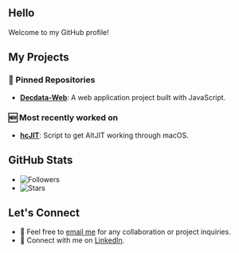 ## Hello

Welcome to my GitHub profile!

## My Projects

### 📌 Pinned Repositories
- [**Decdata-Web**](https://github.com/hifrens/Decdata-Web): A web application project built with JavaScript.
### 🆕 Most recently worked on
- [**hcJIT**](https://github.com/hifrens/hcJIT): Script to get AltJIT working through macOS.
  
## GitHub Stats

- ![Followers](https://img.shields.io/github/followers/hifrens?label=Followers)
- ![Stars](https://img.shields.io/github/stars/hifrens?label=Stars)

## Let's Connect

- 📧 Feel free to [email me](mailto:harveychandler235@gmail.com) for any collaboration or project inquiries.
- 💼 Connect with me on [LinkedIn](https://www.linkedin.com/in/harveychandler).
